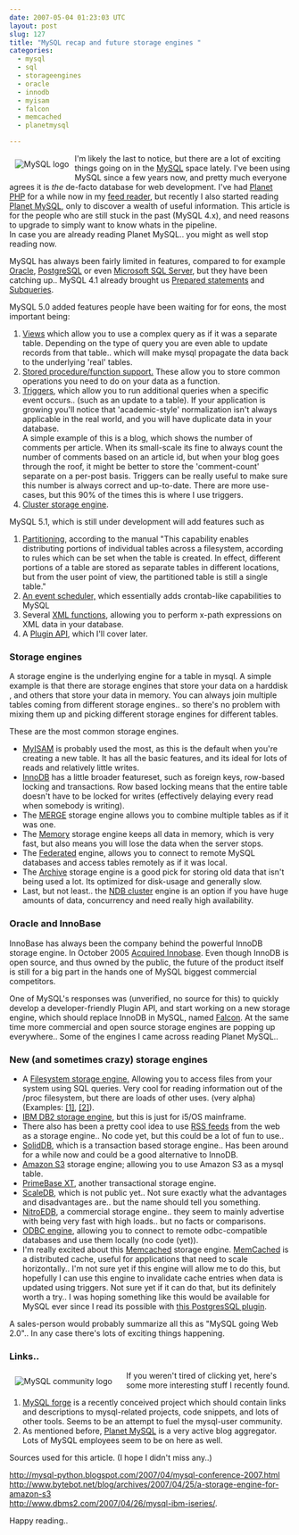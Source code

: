 ```yaml
---
date: 2007-05-04 01:23:03 UTC
layout: post
slug: 127
title: "MySQL recap and future storage engines "
categories:
  - mysql
  - sql
  - storageengines
  - oracle
  - innodb
  - myisam
  - falcon
  - memcached
  - planetmysql

---
```

<a href="http://www.mysql.com/"><img src="http://www.mysql.com/common/logos/mysql_100x52-64.gif" alt="MySQL logo" style="float: left; padding: 10px" /></a>
<p>
  I'm likely the last to notice, but there are a lot of exciting things going on in the <a href="http://www.mysql.com/">MySQL</a> space lately. I've been using MySQL since a few years now, and pretty much everyone agrees it is <i>the</i> de-facto database for web development. I've had <a href="http://www.planet-php.org/">Planet PHP</a> for a while now in my <a href="http://www.mozilla.com/en-US/thunderbird/">feed reader</a>, but recently I also started reading <a href="http://www.planetmysql.org/">Planet MySQL</a>, only to discover a wealth of useful information. This article is for the people who are still stuck in the past (MySQL 4.x), and need reasons to upgrade to simply want to know whats in the pipeline.<br />In case you are already reading Planet MySQL.. you might as well stop reading now.
</p>

<p>
  MySQL has always been fairly limited in features, compared to for example <a href="http://www.oracle.com/database/index.html">Oracle</a>, <a href="http://www.postgresql.org/">PostgreSQL</a> or even <a href="http://www.microsoft.com/sql/default.mspx">Microsoft SQL Server</a>, but they have been catching up.. MySQL 4.1 already brought us <a href="http://dev.mysql.com/tech-resources/articles/4.1/prepared-statements.html">Prepared statements</a> and <a href="http://dev.mysql.com/doc/refman/5.0/en/subqueries.html">Subqueries</a>.
</p>

<p>
  MySQL 5.0 added features people have been waiting for for eons, the most important being:
</p>
  <ol>
    <li><a href="http://dev.mysql.com/doc/refman/5.0/en/views.html">Views</a> which allow you to use a complex query as if it was a separate table. Depending on the type of query you are even able to update records from that table.. which will make mysql propagate the data back to the underlying 'real' tables.</li>
    <li><a href="http://dev.mysql.com/doc/refman/5.0/en/stored-procedures.html">Stored procedure/function support.</a> These allow you to store common operations you need to do on your data as a function.</li>
    <li><a href="http://dev.mysql.com/doc/refman/5.0/en/triggers.html">Triggers</a>, which allow you to run additional queries when a specific event occurs.. (such as an update to a table). If your application is growing you'll notice that 'academic-style' normalization isn't always applicable in the real world, and you will have duplicate data in your database.<br /> A simple example of this is a blog, which shows the number of comments per article. When its small-scale its fine to always count the number of comments based on an article id, but when your blog goes through the roof, it might be better to store the 'comment-count' separate on a per-post basis. Triggers can be really useful to make sure this number is always correct and up-to-date. There are more use-cases, but this 90% of the times this is where I use triggers.</li>
    <li><a href="http://dev.mysql.com/doc/refman/5.0/en/mysql-cluster.html">Cluster storage engine</a>.</li>
  </ol>


<p>MySQL 5.1, which is still under development will add features such as</p>
  <ol>
    <li><a href="http://dev.mysql.com/doc/refman/5.1/en/partitioning.html">Partitioning</a>, according to the manual "This capability enables distributing portions of individual tables across a filesystem, according to rules which can be set when the table is created. In effect, different portions of a table are stored as separate tables in different locations, but from the user point of view, the partitioned table is still a single table."</li>
    <li><a href="http://dev.mysql.com/doc/refman/5.1/en/events.html">An event scheduler,</a> which essentially adds crontab-like capabilities to MySQL</li>
    <li>Several <a href="http://dev.mysql.com/doc/refman/5.1/en/xml-functions.html">XML functions</a>, allowing you to perform x-path expressions on XML data in your database.</li>
    <li>A <a href="http://dev.mysql.com/doc/refman/5.1/en/plugin-api.html">Plugin API</a>, which I'll cover later.</li>
  </ol>

   
<h3>Storage engines</h3>

<p>A storage engine is the underlying engine for a table in mysql. A simple example is that there are storage engines that store your data on a harddisk , and others that store your data in memory. You can always join multiple tables coming from different storage engines.. so there's no problem with mixing them up and picking different storage engines for different tables.</p>

<p>These are the most common storage engines.</p>

<ul>
  <li><a href="http://dev.mysql.com/doc/refman/5.0/en/myisam-storage-engine.html">MyISAM</a> is probably used the most, as this is the default when you're creating a new table. It has all the basic features, and its ideal for lots of reads and relatively little writes.</li>
  <li><a href="http://dev.mysql.com/doc/refman/5.0/en/innodb.html">InnoDB</a> has a little broader featureset, such as foreign keys, row-based locking and transactions. Row based locking means that the entire table doesn't have to be locked for writes (effectively delaying every read when somebody is writing).</li>
  <li>The <a href="http://dev.mysql.com/doc/refman/5.0/en/merge-storage-engine.html">MERGE</a> storage engine allows you to combine multiple tables as if it was one.</li>
  <li>The <a href="http://dev.mysql.com/doc/refman/5.0/en/memory-storage-engine.html">Memory</a> storage engine keeps all data in memory, which is very fast, but also means you will lose the data when the server stops.</li>
  <li>The <a href="http://dev.mysql.com/doc/refman/5.0/en/federated-storage-engine.html">Federated</a> engine, allows you to connect to remote MySQL databases and access tables remotely as if it was local.</li>
  <li>The <a href="http://dev.mysql.com/doc/refman/5.0/en/archive-storage-engine.html">Archive</a> storage engine is a good pick for storing old data that isn't being used a lot. Its optimized for disk-usage and generally slow.</li>
  <li>Last, but not least.. the <a href="http://dev.mysql.com/doc/refman/5.1/en/mysql-cluster.html">NDB cluster</a> engine is an option if you have huge amounts of data, concurrency and need really high availability.</li>
</ul>

<h3>Oracle and InnoBase</h3>

<p>InnoBase has always been the company behind the powerful InnoDB storage engine. In October 2005 <a href="http://www.oracle.com/innodb/index.html">Acquired Innobase</a>. Even though InnoDB is open source, and thus owned by the public, the future of the product itself is still for a big part in the hands one of MySQL biggest commercial competitors.</p>

<p>One of MySQL's responses was (unverified, no source for this) to quickly develop a developer-friendly Plugin API, and start working on a new storage engine, which should replace InnoDB in MySQL, named <a href="http://dev.mysql.com/doc/falcon/en/falcon-overview.html">Falcon</a>. At the same time more commercial and open source storage engines are popping up everywhere.. Some of the engines I came across reading Planet MySQL..</p>

<h3>New (and sometimes crazy) storage engines</h3>

<ul>
  <li>A <a href="http://code.google.com/p/mysql-filesystem-engine/">Filesystem storage engine.</a> Allowing you to access files from your system using SQL queries. Very cool for reading information out of the /proc filesystem, but there are loads of other uses. (very alpha) (Examples: <a href="http://mysqlha.blogspot.com/2007/04/easy-way-to-export-performance-data.html">[1]</a>, <a href="http://blog.pattern.net/2007/04/fun-mysql-table-handler.html">[2]</a>). </li>
  <li><a href="http://www-03.ibm.com/press/us/en/pressrelease/21430.wss">IBM DB2 storage engine</a>, but this is just for i5/OS mainframe.</li>
  <li>There also has been a pretty cool idea to use <a href="http://fallenpegasus.livejournal.com/587549.html">RSS feeds</a> from the web as a storage engine.. No code yet, but this could be a lot of fun to use..</li>
  <li><a href="http://dev.soliddb.com/en/index.php">SolidDB</a>, which is a transaction based storage engine.. Has been around for a while now and could be a good alternative to InnoDB.</li>
  <li><a href="http://fallenpegasus.com/code/mysql-awss3/">Amazon S3</a> storage engine; allowing you to use Amazon S3 as a mysql table.</li>
  <li><a href="http://www.primebase.com/xt/">PrimeBase XT</a>, another transactional storage engine.</li>
  <li><a href="http://scaledb.com/">ScaleDB</a>, which is not public yet.. Not sure exactly what the advantages and disadvantages are.. but the name should tell you something.</li>
  <li><a href="http://www.nitrosecurity.com/products/nitroedb-data-management.asp">NitroEDB</a>, a commercial  storage engine.. they seem to mainly advertise with being very fast with high loads.. but no facts or comparisons.</li>
  <li><a href="http://capttofu.livejournal.com/2914.html">ODBC engine</a>, allowing you to connect to remote odbc-compatible databases and use them locally (no code (yet)).</li>
  <li>I'm really excited about this <a href="http://tangent.org/index.pl?node_id=506">Memcached</a> storage engine. <a href="http://www.danga.com/memcached/">MemCached</a> is a distributed cache, useful for applications that need to scale horizontally.. I'm not sure yet if this engine will allow me to do this, but hopefully I can use this engine to invalidate cache entries when data is updated using triggers. Not sure yet if it can do that, but its definitely worth a try.. I was hoping something like this would be available for MySQL ever since I read its possible with <a href="http://people.freebsd.org/~seanc/pgmemcache/">this PostgresSQL plugin</a>.</li>
</ul>

<p>A sales-person would probably summarize all this as "MySQL going Web 2.0".. In any case there's lots of exciting things happening.</p>

<h3>Links..</h3>

<img src="http://forge.mysql.com/img//MySQL_Ying-Yang.gif" style="float: left; padding: 10px; padding-right: 25px" alt="MySQL community logo" />
<p>If you weren't tired of clicking yet, here's some more interesting stuff I recently found.</p>

<ol>
  <li><a href="http://forge.mysql.com/">MySQL forge</a> is a recently conceived project which should contain links and descriptions to mysql-related projects, code snippets, and lots of other tools. Seems to be an attempt to fuel the mysql-user community.</li>
  <li>As mentioned before, <a href="http://www.planetmysql.org/">Planet MySQL</a> is a very active blog aggregator. Lots of MySQL employees seem to be on here as well.</li>

</ol>

<p>Sources used for this article. (I hope I didn't miss any..)</p>

<a href="http://mysql-python.blogspot.com/2007/04/mysql-conference-2007.html">http://mysql-python.blogspot.com/2007/04/mysql-conference-2007.html</a><br />
<a href="http://www.bytebot.net/blog/archives/2007/04/25/a-storage-engine-for-amazon-s3">http://www.bytebot.net/blog/archives/2007/04/25/a-storage-engine-for-amazon-s3</a><br />
<a href="http://www.dbms2.com/2007/04/26/mysql-ibm-iseries/">http://www.dbms2.com/2007/04/26/mysql-ibm-iseries/</a>.

<p>Happy reading..</p>